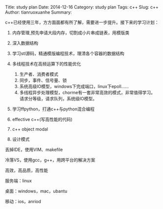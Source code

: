 Title: study plan 
Date: 2014-12-16 
Category: study plan 
Tags: c++ 
Slug: c++
Author: tianruoxuanhe
Summary:

c++已经使用三年，方方面面都有所了解，需要进一步提升。接下来的学习计划：

1. 内存管理,预先申请大段内存，切割成小片串成链表，用模版类
2. 深入数据结构
3. 学习stl源码，精通模版编程技术，理清各个容器的数据结构
4. 多线程技术在高频运算下的性能优化
	1. 生产者、消费者模式
	2. 同步，事件、信号量、锁
	3. 系统高级IO模型，windows下完成端口，linux下epoll......
	4. 多线程异步处理模型，chorme有一套非常高效的模式，非常值得学习。请求分等级，请求队列，系统级IO模型。

5. 学习ffpython，打通c++与python混合编程
6. effective c++(写高性能的代码)
7. c++ object modal
8. 设计模式



丢掉IDE，使用VIM、makefile

冷落VS，使用gcc，g++，用跨平台的解决方案

高效，高品质，高性能

服务端：linux

桌面：windows，mac，ubantu

移动：ios，anriod